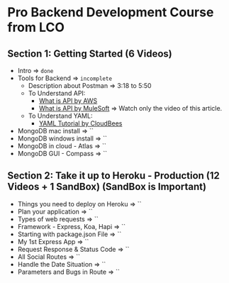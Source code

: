 # Pro Backend Development Course from LCO

## Section 1: Getting Started (6 Videos)

- Intro => `done`
- Tools for Backend => `incomplete` 
  - Description about Postman => 3:18 to 5:50
  - To Understand API:
    - [What is API by AWS](https://aws.amazon.com/what-is/api/) 
    - [What is API by MuleSoft](https://www.mulesoft.com/resources/api/what-is-an-api) => Watch only the video of this article.
  - To Understand YAML:
    - [YAML Tutorial by CloudBees](https://www.cloudbees.com/blog/yaml-tutorial-everything-you-need-get-started)
- MongoDB mac install => ``
- MongoDB windows install => ``
- MongoDB in cloud - Atlas => ``
- MongoDB GUI - Compass => ``

## Section 2: Take it up to Heroku - Production (12 Videos + 1 SandBox) (SandBox is Important)

- Things you need to deploy on Heroku => ``
- Plan your application => ``
- Types of web requests => ``
- Framework - Express, Koa, Hapi => ``
- Starting with package.json File => ``
- My 1st Express App => ``
- Request Response & Status Code => ``
- All Social Routes => ``
- Handle the Date Situation => ``
- Parameters and Bugs in Route => ``
